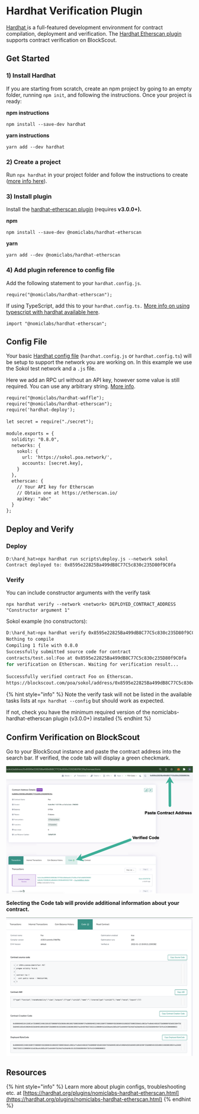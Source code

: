 # Hardhat Verification Plugin

[Hardhat ](https://hardhat.org)is a full-featured development environment for contract compilation, deployment and verification. The [Hardhat Etherscan plugin](https://hardhat.org/plugins/nomiclabs-hardhat-etherscan.html) supports contract verification on BlockScout.

## Get Started

### **1) Install Hardhat**

If you are starting from scratch, create an npm project by going to an empty folder, running `npm init`, and following the instructions. Once your project is ready:

**npm instructions**

```
npm install --save-dev hardhat
```

**yarn instructions**

```
yarn add --dev hardhat
```

### **2) Create a project**

Run `npx hardhat` in your project folder and follow the instructions to create ([more info here](https://hardhat.org/getting-started/#quick-start)).

### 3) Install plugin

Install the [hardhat-etherscan plugin](https://hardhat.org/plugins/nomiclabs-hardhat-etherscan.html) (requires **v3.0.0+).**

**npm**

```
npm install --save-dev @nomiclabs/hardhat-etherscan
```

**yarn**

```
yarn add --dev @nomiclabs/hardhat-etherscan
```

### 4) Add plugin reference to config file

Add the following statement to your `hardhat.config.js`.

```
require("@nomiclabs/hardhat-etherscan");
```

If using TypeScript, add this to your `hardhat.config.ts.` [More info on using typescript with hardhat available here](https://hardhat.org/guides/typescript.html#typescript-support).

```
import "@nomiclabs/hardhat-etherscan";
```

## Config File

Your basic [Hardhat config file](https://hardhat.org/config/) (`hardhat.config.js` or `hardhat.config.ts`) will be setup to support the network you are working on. In this example we use the Sokol test network and a `.js` file. &#x20;

Here we add an RPC url without an API key, however some value is still required. You can use any arbitrary string. [More info](https://hardhat.org/plugins/nomiclabs-hardhat-etherscan.html#multiple-api-keys-and-alternative-block-explorers).

```
require("@nomiclabs/hardhat-waffle");
require("@nomiclabs/hardhat-etherscan");
require('hardhat-deploy');

let secret = require("./secret");

module.exports = {
  solidity: "0.8.0",
  networks: {
    sokol: {
      url: 'https://sokol.poa.network/',
      accounts: [secret.key],
    }
  },
  etherscan: {
    // Your API key for Etherscan
    // Obtain one at https://etherscan.io/
    apiKey: "abc"
  }
};
```

## Deploy and Verify

### Deploy

```
D:\hard_hat>npx hardhat run scripts\deploy.js --network sokol
Contract deployed to: 0x8595e22825Ba499dB8C77C5c830c235D80f9C0fa
```

### Verify

You can include constructor arguments with the verify task

```
npx hardhat verify --network <network> DEPLOYED_CONTRACT_ADDRESS "Constructor argument 1"
```

Sokol example (no constructors):

```bash
D:\hard_hat>npx hardhat verify 0x8595e22825Ba499dB8C77C5c830c235D80f9C0fa --network sokol
Nothing to compile
Compiling 1 file with 0.8.0
Successfully submitted source code for contract
contracts/test.sol:Foo at 0x8595e22825Ba499dB8C77C5c830c235D80f9C0fa
for verification on Etherscan. Waiting for verification result...

Successfully verified contract Foo on Etherscan.
https://blockscout.com/poa/sokol/address/0x8595e22825Ba499dB8C77C5c830c235D80f9C0fa#code
```

{% hint style="info" %}
Note the verify task will not be listed in the available tasks lists at `npx hardhat --config` but should work as expected.

If not, check you have the minimum required version of the nomiclabs-hardhat-etherscan plugin (v3.0.0+) installed
{% endhint %}

## Confirm Verification on BlockScout

Go to your BlockScout instance and paste the contract address into the search bar. If verified, the code tab will display a green checkmark.

![](../../../.gitbook/assets/blockscout-1.png)

**Selecting the Code tab will provide additional information about your contract.**

![](../../../.gitbook/assets/img2.png)

## Resources

{% hint style="info" %}
Learn more about plugin configs, troubleshooting etc. at [https://hardhat.org/plugins/nomiclabs-hardhat-etherscan.html](https://hardhat.org/plugins/nomiclabs-hardhat-etherscan.html)
{% endhint %}
